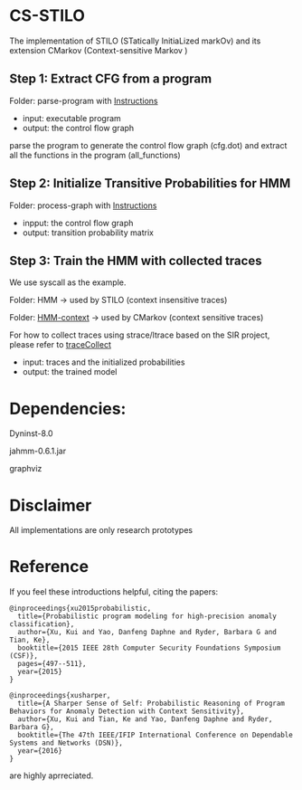 # CS-STILO
The implementation of STILO (STatically InitiaLized markOv) and its extension CMarkov (Context-sensitive Markov )

## Step 1: Extract CFG from a program

Folder: parse-program with [Instructions](https://github.com/yaoGroupAnomaly/CS-STILO/tree/master/parse_program)


- input: executable program
- output: the control flow graph 

parse the program to generate the control flow graph (cfg.dot) and extract all the functions in the program (all_functions)


## Step 2: Initialize Transitive Probabilities for HMM

Folder: process-graph with [Instructions](https://github.com/yaoGroupAnomaly/CS-STILO/tree/master/process_graph)

- inpput: the control flow graph 
- output: transition probability matrix   


## Step 3: Train the HMM with collected traces
We use syscall as the example.

Folder: HMM -> used by STILO (context insensitive traces)

Folder: [HMM-context](https://github.com/yaoGroupAnomaly/CS-STILO/tree/master/HMM-context) -> used by CMarkov (context sensitive traces)

For how to collect traces using strace/ltrace based on the SIR project, please refer to 
[traceCollect](https://github.com/yaoGroupAnomaly/traceCollect)

- input: traces and the initialized probabilities
- output: the trained model


# Dependencies:

Dyninst-8.0

jahmm-0.6.1.jar

graphviz

# Disclaimer
All implementations are only research prototypes

# Reference
If you feel these introductions helpful, citing the papers:

```
@inproceedings{xu2015probabilistic,
  title={Probabilistic program modeling for high-precision anomaly classification},
  author={Xu, Kui and Yao, Danfeng Daphne and Ryder, Barbara G and Tian, Ke},
  booktitle={2015 IEEE 28th Computer Security Foundations Symposium (CSF)},
  pages={497--511},
  year={2015}
}
```

```
@inproceedings{xusharper,
  title={A Sharper Sense of Self: Probabilistic Reasoning of Program Behaviors for Anomaly Detection with Context Sensitivity},
  author={Xu, Kui and Tian, Ke and Yao, Danfeng Daphne and Ryder, Barbara G},
  booktitle={The 47th IEEE/IFIP International Conference on Dependable Systems and Networks (DSN)},
  year={2016}
}
```
are highly aprreciated.
